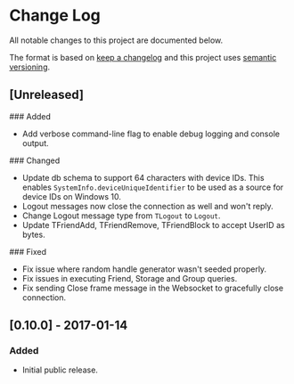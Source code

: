 # Change Log
All notable changes to this project are documented below.

The format is based on [keep a changelog](http://keepachangelog.com/) and this project uses [semantic versioning](http://semver.org/).

## [Unreleased]

### Added

- Add verbose command-line flag to enable debug logging and console output.

### Changed
- Update db schema to support 64 characters with device IDs. This enables `SystemInfo.deviceUniqueIdentifier` to be used as a source for device IDs on Windows 10.
- Logout messages now close the connection as well and won't reply.
- Change Logout message type from `TLogout` to `Logout`.
- Update TFriendAdd, TFriendRemove, TFriendBlock to accept UserID as bytes.

### Fixed

- Fix issue where random handle generator wasn't seeded properly.
- Fix issues in executing Friend, Storage and Group queries.
- Fix sending Close frame message in the Websocket to gracefully close connection.

## [0.10.0] - 2017-01-14
### Added
- Initial public release.

